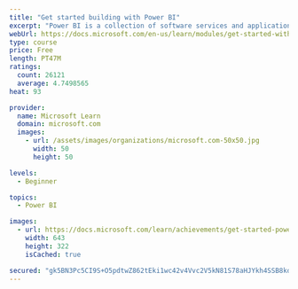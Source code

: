 ```yaml
---
title: "Get started building with Power BI"
excerpt: "Power BI is a collection of software services and applications that let you connect to all sorts of data sources and create compelling visuals and reports. You can benefit from receiving those reports, or you can share them with others inside or outside your organization. Learn the basics of Power BI, how its services and applications work together, and how they can be used to create or experience compelling visuals and analytics based on your data."
webUrl: https://docs.microsoft.com/en-us/learn/modules/get-started-with-power-bi/
type: course
price: Free
length: PT47M
ratings:
  count: 26121
  average: 4.7498565
heat: 93

provider:
  name: Microsoft Learn
  domain: microsoft.com
  images:
    - url: /assets/images/organizations/microsoft.com-50x50.jpg
      width: 50
      height: 50

levels:
  - Beginner

topics:
  - Power BI

images:
  - url: https://docs.microsoft.com/learn/achievements/get-started-power-bi-social.png
    width: 643
    height: 322
    isCached: true

secured: "gk5BN3Pc5CI9S+O5pdtwZ862tEki1wc42v4Vvc2V5kN81S78aHJYkh4SSB8kde24dU46PC1n3nbJQu2FmV25xA4BpNjTjf1VVV2/m2lpOY5iEh4gO+CzjqMAOal3zTh3/IC5IkjLnNAlBNb1LJiokTf0JvQbgULSvGTWceK/n9KBOm/t9UBIhvQ2RDQFhLtthNQvy+iJBt6XKbwBJ6HALyIWLTdn3vVDmhJK20tznBkzbYtbTHXj3+g7mw/y6a0P6in6GRWeAEFb9manBxl25pQ/3jtw/6JVvVn+WDvb54jcLGrwWJMDFBHf12TERybfe8Fie/tTGrfOmFfqo12prmGpiAYv5P4xC29acXJcLn9WEHJ5vuW/EU95RDUGh01wXXYIS2yrx7bD+L0Z2ZrfWrGRMggxFAn0pE/ko9NBPD1L2Z2UhRjsCX0d24a6510k;IOKfay7Eqt+kM6W2UnQchw=="
---
```


